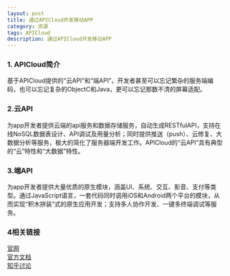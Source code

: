 ```yaml
---
layout: post
title: 通过APICloud开发移动APP
category: 资源
tags: APICloud
description: 通过APICloud开发移动APP
---
```


### 1. APICloud简介
基于APICloud提供的“云API”和“端API”，开发者甚至可以忘记繁杂的服务端编码，也可以忘记复杂的ObjectC和Java，更可以忘记那数不清的屏幕适配。

### 2.云API
为app开发者提供云端的api服务和数据存储服务，自动生成RESTfulAPI，支持在线NoSQL数据表设计、API调试及用量分析；同时提供推送（push）、云修复、大数据分析等服务，极大的简化了服务器端开发工作。APICloud的“云API”具有典型的“云”特性和“大数据”特性。

### 3.端API
为app开发者提供大量优质的原生模块，涵盖UI、系统、交互、影音、支付等类型。通过JavaScript语言，一套代码同时调用iOS和Android两个平台的模块，从而实现“积木拼装”式的原生应用开发；支持多人协作开发、一键多终端调试等服务。

### 4相关链接
[官网](http://www.apicloud.com/)  
[官方文档](http://docs.apicloud.com/)  
[知乎讨论](http://www.zhihu.com/topic/20008970)